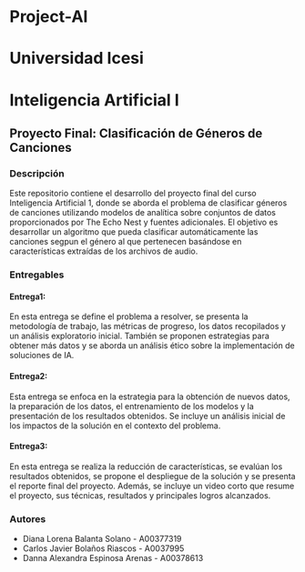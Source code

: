 ﻿# Project-AI
# Universidad Icesi
# Inteligencia Artificial I
## Proyecto Final: Clasificación de Géneros de Canciones

### Descripción
Este repositorio contiene el desarrollo del proyecto final del curso Inteligencia Artificial 1, donde se aborda el problema de clasificar géneros de canciones utilizando modelos de analítica sobre conjuntos de datos proporcionados por The Echo Nest y fuentes adicionales. El objetivo es desarrollar un algoritmo que pueda clasificar automáticamente las canciones segpun el género al que pertenecen basándose en características extraídas de los archivos de audio.

### Entregables

#### Entrega1:
En esta entrega se define el problema a resolver, se presenta la metodología de trabajo, las métricas de progreso, los datos recopilados y un análisis exploratorio inicial. También se proponen estrategias para obtener más datos y se aborda un análisis ético sobre la implementación de soluciones de IA.

#### Entrega2:
Esta entrega se enfoca en la estrategia para la obtención de nuevos datos, la preparación de los datos, el entrenamiento de los modelos y la presentación de los resultados obtenidos. Se incluye un análisis inicial de los impactos de la solución en el contexto del problema.

#### Entrega3:
En esta entrega se realiza la reducción de características, se evalúan los resultados obtenidos, se propone el despliegue de la solución y se presenta el reporte final del proyecto. Además, se incluye un video corto que resume el proyecto, sus técnicas, resultados y principales logros alcanzados.

### Autores
* Diana Lorena Balanta  Solano - A00377319
* Carlos Javier Bolaños Riascos - A0037995
* Danna Alexandra Espinosa Arenas - A00378613

